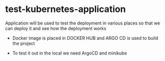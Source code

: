 # test-kubernetes-application


Application will be used to test the deployment in various places so that we can deploy it and see how the deployment works


* Docker image is placed in DOCKER HUB and ARGO CD is used to build the project

* To test it out in the local we need ArgoCD and minikube



